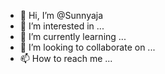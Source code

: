 - 👋 Hi, I’m @Sunnyaja
- 👀 I’m interested in ...
- 🌱 I’m currently learning ...
- 💞️ I’m looking to collaborate on ...
- 📫 How to reach me ...

<!---
Sunnyaja/Sunnyaja is a ✨ special ✨ repository because its `README.md` (this file) appears on your GitHub profile.
You can click the Preview link to take a look at your changes.
--->
